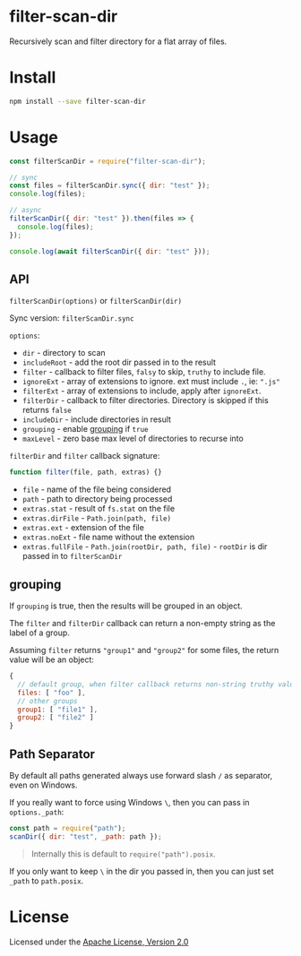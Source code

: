 # filter-scan-dir

Recursively scan and filter directory for a flat array of files.

# Install

```bash
npm install --save filter-scan-dir
```

# Usage

```js
const filterScanDir = require("filter-scan-dir");

// sync
const files = filterScanDir.sync({ dir: "test" });
console.log(files);

// async
filterScanDir({ dir: "test" }).then(files => {
  console.log(files);
});

console.log(await filterScanDir({ dir: "test" }));
```

## API

`filterScanDir(options)` or `filterScanDir(dir)`

Sync version: `filterScanDir.sync`

`options`:

- `dir` - directory to scan
- `includeRoot` - add the root dir passed in to the result
- `filter` - callback to filter files, `falsy` to skip, `truthy` to include file.
- `ignoreExt` - array of extensions to ignore. ext must include `.`, ie: `".js"`
- `filterExt` - array of extensions to include, apply after `ignoreExt`.
- `filterDir` - callback to filter directories. Directory is skipped if this returns `false`
- `includeDir` - include directories in result
- `grouping` - enable [grouping](#grouping) if `true`
- `maxLevel` - zero base max level of directories to recurse into

`filterDir` and `filter` callback signature:

```js
function filter(file, path, extras) {}
```

- `file` - name of the file being considered
- `path` - path to directory being processed
- `extras.stat` - result of `fs.stat` on the file
- `extras.dirFile` - `Path.join(path, file)`
- `extras.ext` - extension of the file
- `extras.noExt` - file name without the extension
- `extras.fullFile` - `Path.join(rootDir, path, file)` - `rootDir` is dir passed in to `filterScanDir`

## grouping

If `grouping` is true, then the results will be grouped in an object.

The `filter` and `filterDir` callback can return a non-empty string as the label of a group.

Assuming `filter` returns `"group1"` and `"group2"` for some files, the return value will be an object:

```js
{
  // default group, when filter callback returns non-string truthy value
  files: [ "foo" ],
  // other groups
  group1: [ "file1" ],
  group2: [ "file2" ]
}
```

## Path Separator

By default all paths generated always use forward slash `/` as separator, even on Windows.

If you really want to force using Windows `\`, then you can pass in `options._path`:

```js
const path = require("path");
scanDir({ dir: "test", _path: path });
```

> Internally this is default to `require("path").posix`.

If you only want to keep `\` in the dir you passed in, then you can just set `_path` to `path.posix`.

# License

Licensed under the [Apache License, Version 2.0](https://www.apache.org/licenses/LICENSE-2.0)
